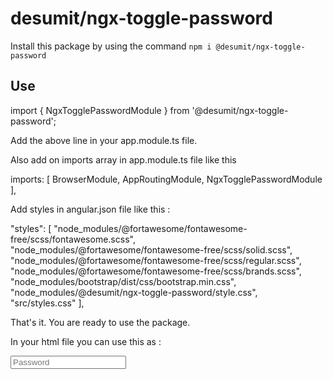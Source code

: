 # desumit/ngx-toggle-password

Install this package by using the command `npm i @desumit/ngx-toggle-password`

## Use

import { NgxTogglePasswordModule } from '@desumit/ngx-toggle-password';

Add the above line in your app.module.ts file.

Also add on imports array in app.module.ts file like this 

imports: [
    BrowserModule,
    AppRoutingModule,
    NgxTogglePasswordModule
  ],
  
 Add styles in angular.json file like this :
 
 "styles": [
              "node_modules/@fortawesome/fontawesome-free/scss/fontawesome.scss",
              "node_modules/@fortawesome/fontawesome-free/scss/solid.scss",
              "node_modules/@fortawesome/fontawesome-free/scss/regular.scss",
              "node_modules/@fortawesome/fontawesome-free/scss/brands.scss",
              "node_modules/bootstrap/dist/css/bootstrap.min.css",
              "node_modules/@desumit/ngx-toggle-password/style.css",
              "src/styles.css"
            ],
            
That's it. You are ready to use the package.

In your html file you can use this as :

<input type="password" class="form-control" ngxTogglePassword placeholder="Password">
